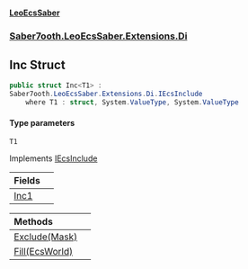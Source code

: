 #### [LeoEcsSaber](index.md 'index')
### [Saber7ooth.LeoEcsSaber.Extensions.Di](Saber7ooth.LeoEcsSaber.Extensions.Di.md 'Saber7ooth.LeoEcsSaber.Extensions.Di')

## Inc<T1> Struct

```csharp
public struct Inc<T1> :
Saber7ooth.LeoEcsSaber.Extensions.Di.IEcsInclude
    where T1 : struct, System.ValueType, System.ValueType
```
#### Type parameters

<a name='Saber7ooth.LeoEcsSaber.Extensions.Di.Inc_T1_.T1'></a>

`T1`

Implements [IEcsInclude](IEcsInclude.md 'Saber7ooth.LeoEcsSaber.Extensions.Di.IEcsInclude')

| Fields | |
| :--- | :--- |
| [Inc1](Inc_T1_.Inc1.md 'Saber7ooth.LeoEcsSaber.Extensions.Di.Inc<T1>.Inc1') | |

| Methods | |
| :--- | :--- |
| [Exclude(Mask)](Inc_T1_.Exclude(Mask).md 'Saber7ooth.LeoEcsSaber.Extensions.Di.Inc<T1>.Exclude(Saber7ooth.LeoEcsSaber.EcsWorld.Mask)') | |
| [Fill(EcsWorld)](Inc_T1_.Fill(EcsWorld).md 'Saber7ooth.LeoEcsSaber.Extensions.Di.Inc<T1>.Fill(Saber7ooth.LeoEcsSaber.EcsWorld)') | |
